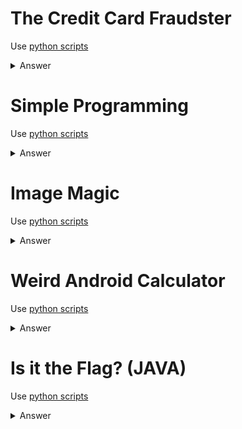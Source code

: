 # The Credit Card Fraudster

Use [python scripts](https://github.com/GuillaumeDupuy/CTF/blob/main/CTFLearn/scripts/luhn.py)

<details>
<summary markdown="span">Answer</summary>

flag :``
CTFlearn{5432103279251234}
``
</details>

# Simple Programming

Use [python scripts](https://github.com/GuillaumeDupuy/CTF/blob/main/CTFLearn/scripts/dat.py)

<details>
<summary markdown="span">Answer</summary>

flag :``
6662
``
</details>

# Image Magic

Use [python scripts](https://github.com/GuillaumeDupuy/CTF/blob/main/CTFLearn/scripts/exploit.py)

<details>
<summary markdown="span">Answer</summary>

flag :``
flag{cool_right?}
``
</details>

# Weird Android Calculator

Use [python scripts](https://github.com/GuillaumeDupuy/CTF/blob/main/CTFLearn/scripts/calculator.py)

<details>
<summary markdown="span">Answer</summary>

flag :``
FLAG{APK_4nalys1s_1s_r4th3r_3asy_1snt_1t}
``
</details>

# Is it the Flag? (JAVA)

Use [python scripts](https://github.com/GuillaumeDupuy/CTF/blob/main/CTFLearn/scripts/flag.py)

<details>
<summary markdown="span">Answer</summary>

flag :``
CTFlearn{0gHzxY}
``
</details>